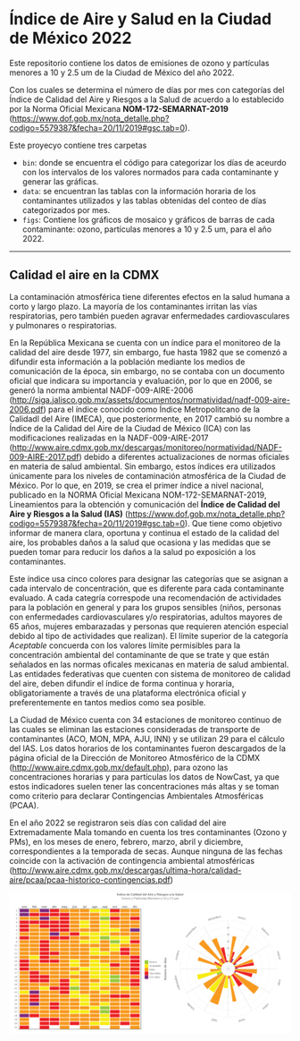 # Índice de Aire y Salud en la Ciudad de México 2022

Este repositorio contiene los datos de emisiones de ozono y partículas menores a 10 y 2.5 um de la Ciudad de México del año 2022.

Con los cuales se determina el número de días por mes con categorías del Índice de Calidad del Aire y Riesgos a la Salud de acuerdo a lo establecido por la Norma Oficial Mexicana **NOM-172-SEMARNAT-2019** (https://www.dof.gob.mx/nota_detalle.php?codigo=5579387&fecha=20/11/2019#gsc.tab=0).

Este proyecyo contiene tres carpetas
- `bin`: donde se encuentra el código para categorizar los días de aceurdo con los intervalos de los valores normados para cada contaminante y generar las gráficas.
- `data`: se encuentran las tablas con la información horaria de los contaminantes utilizados y las tablas obtenidas del conteo de días categorizados por mes.
- `figs`: Contiene los gráficos de mosaico y gráficos de barras de cada contaminante: ozono, partículas menores a 10 y 2.5 um, para el año 2022.

-------------

## Calidad el aire en la CDMX

La contaminación atmosférica tiene diferentes efectos en la salud humana a corto y largo plazo. La mayoría de los contaminantes irritan las vías respiratorias, pero también pueden agravar enfermedades cardiovasculares y pulmonares o respiratorias.

En la República Mexicana se cuenta con un índice para el monitoreo de la calidad del aire desde 1977, sin embargo, fue hasta 1982 que se comenzó a difundir esta información a la población mediante los medios de comunicación de la época, sin embargo, no se contaba con un documento oficial que indicara su importancia y evaluación, por lo que en 2006, se generó la norma ambiental NADF-009-AIRE-2006 (http://siga.jalisco.gob.mx/assets/documentos/normatividad/nadf-009-aire-2006.pdf) para el índice conocido como Índice Metropolitcano de la Calidadl del Aire (IMECA), que posteriormente, en 2017 cambió su nombre a Índice de la Calidad del Aire de la Ciudad de México (ICA) con las modificaciones realizadas en la NADF-009-AIRE-2017 (http://www.aire.cdmx.gob.mx/descargas/monitoreo/normatividad/NADF-009-AIRE-2017.pdf) debido a diferentes actualizaciones de normas oficiales en materia de salud ambiental. Sin embargo, estos índices era utilizados únicamente para los niveles de contaminación atmosférica de la Ciudad de México. Por lo que, en 2019, se crea el primer índice a nivel nacional, publicado en la NORMA Oficial Mexicana NOM-172-SEMARNAT-2019, Lineamientos para la obtención y comunicación del **Índice de Calidad del Aire y Riesgos a la Salud (IAS)** (https://www.dof.gob.mx/nota_detalle.php?codigo=5579387&fecha=20/11/2019#gsc.tab=0). Que tiene como objetivo informar de manera clara, oportuna y continua el estado de la calidad del aire, los probables daños a la salud que ocasiona y las medidas que se pueden tomar para reducir los daños a la salud po exposición a los contaminantes.

Este índice usa cinco colores para designar las categorías que se asignan a cada intervalo de concentración, que es diferente para cada contaminante evaluado. A cada categría correspode una recomendación de actividades para la población en general y para los grupos sensibles (niños, personas con enfermedades cardiovasculares y/o respiratorias, adultos mayores de 65 años, mujeres embarazadas y personas que requieren atención especial debido al tipo de actividades que realizan).
El límite superior de la categoría *Aceptable* concuerda con los valores límite permisibles para la concentración ambiental del contaminante de que se trate y que están señalados en las normas oficales mexicanas en materia de salud ambiental.
Las entidades federativas que cuenten con sistema de monitoreo de calidad del aire, deben difundir el índice de forma continua y horaria, obligatoriamente a través de una plataforma electrónica oficial y preferentemente en tantos medios como sea posible.

La Ciudad de México cuenta con 34 estaciones de monitoreo continuo de las cuales se eliminan las estaciones consideradas de transporte de contaminantes (ACO, MON, MPA, AJU, INN) y se utilizan 29 para el cálculo del IAS.
Los datos horarios de los contaminantes fueron descargados de la página oficial de la Dirección de Monitoreo Atmosférico de la CDMX (http://www.aire.cdmx.gob.mx/default.php), para ozono las concentraciones horarias y para partículas los datos de NowCast, ya que estos indicadores suelen tener las concentraciones más altas y se toman como criterio para declarar Contingencias Ambientales Atmosféricas (PCAA).

En el año 2022 se registraron seis días con calidad del aire Extremadamente Mala tomando en cuenta los tres contaminantes (Ozono y PMs), en los meses de enero, febrero, marzo, abril y diciembre, correspondientes a la temporada de secas. Aunque ninguna de las fechas coincide con la activación de contingencia ambiental atmosféricas (http://www.aire.cdmx.gob.mx/descargas/ultima-hora/calidad-aire/pcaa/pcaa-historico-contingencias.pdf)

![conteo-ozono](https://github.com/bcsimat/conteos-IAS/blob/main/figs/todos_conteo_v3.png)
